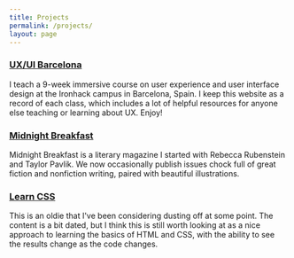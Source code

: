 ```yaml
---
title: Projects
permalink: /projects/
layout: page
---
```


### [UX/UI Barcelona](https://uxui.cat)

I teach a 9-week immersive course on user experience and user interface design at the Ironhack campus in Barcelona, Spain. I keep this website as a record of each class, which includes a lot of helpful resources for anyone else teaching or learning about UX. Enjoy!

### [Midnight Breakfast](http://midnightbreakfast.com)

Midnight Breakfast is a literary magazine I started with Rebecca Rubenstein and Taylor Pavlik. We now occasionally publish issues chock full of great fiction and nonfiction writing, paired with beautiful illustrations.

### [Learn CSS](http://learn.nevan.org)

This is an oldie that I've been considering dusting off at some point. The content is a bit dated, but I think this is still worth looking at as a nice approach to learning the basics of HTML and CSS, with the ability to see the results change as the code changes.
